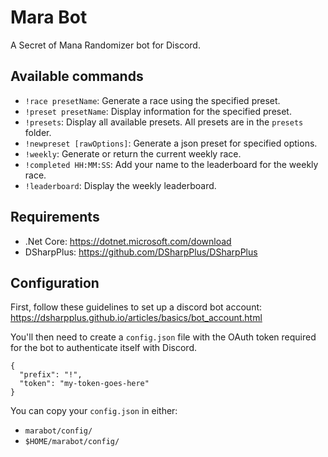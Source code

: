 # Mara Bot

A Secret of Mana Randomizer bot for Discord.

## Available commands

- `!race presetName`: Generate a race using the specified preset.
- `!preset presetName`: Display information for the specified preset.
- `!presets`: Display all available presets. All presets are in the `presets` folder.
- `!newpreset [rawOptions]`: Generate a json preset for specified options. 
- `!weekly`: Generate or return the current weekly race. 
- `!completed HH:MM:SS`: Add your name to the leaderboard for the weekly race.
- `!leaderboard`: Display the weekly leaderboard.

## Requirements

- .Net Core: https://dotnet.microsoft.com/download
- DSharpPlus: https://github.com/DSharpPlus/DSharpPlus

## Configuration

First, follow these guidelines to set up a discord bot account:
https://dsharpplus.github.io/articles/basics/bot_account.html

You'll then need to create a `config.json` file with the OAuth token
required for the bot to authenticate itself with Discord.

```
{
  "prefix": "!",
  "token": "my-token-goes-here"
}
```

You can copy your `config.json` in either: 
- `marabot/config/`
- `$HOME/marabot/config/`
